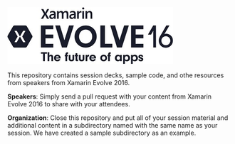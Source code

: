 ![Evolve Logo](0%20-%20Sample/logo.jpg)

This repository contains session decks, sample code, and othe resources from speakers from Xamarin Evolve 2016.

**Speakers**: Simply send a pull request with your content from Xamarin Evolve 2016 to share with your attendees.

**Organization**: Close this repository and put all of your session material and additional content in a subdirectory named with the same name as your session. We have created a sample subdirectory as an example. 
